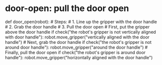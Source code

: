 # door-open: pull the door open
def door_open(robot):
    # Steps:
    # 1. Line up the gripper with the door handle
    # 2. Grab the door handle
    # 3. Pull the door open
    # First, put the gripper above the door handle
    if check("the robot's gripper is not vertically aligned with door handle"):
        robot.move_gripper("vertically aligned with the door handle")
    # Next, grab the door handle
    if check("the robot's gripper is not around door handle"):
        robot.move_gripper("around the door handle")
    # Finally, pull the door open
    if check("the robot's gripper is around door handle"):
        robot.move_gripper("horizontally aligned with the door handle")
